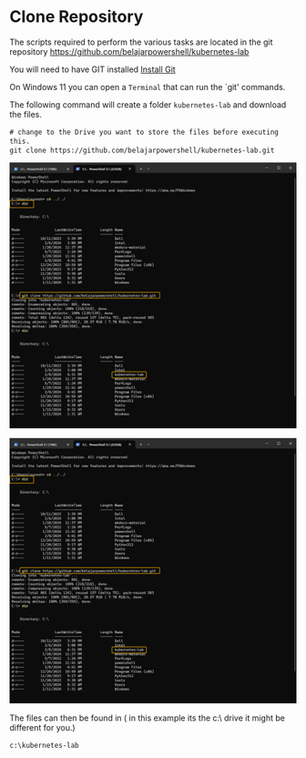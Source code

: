 # Clone Repository

The scripts required to perform the various tasks are located in the git repository  https://github.com/belajarpowershell/kubernetes-lab

You will need to have GIT installed [Install Git ](https://git-scm.com/download/win) 

On Windows 11 you can open a `Terminal`  that can run the `git' commands. 

The following command will create a folder `kubernetes-lab` and download the files.

```
# change to the Drive you want to store the files before executing this.
git clone https://github.com/belajarpowershell/kubernetes-lab.git
```

![alt text](./../screenshots/003-01-clone-repository.png)

![003-01-clone-repository](./../screenshots/003-01-clone-repository.png)

The files can then be found in ( in this example its the c:\ drive it might be different for you.)

```
c:\kubernetes-lab
```

